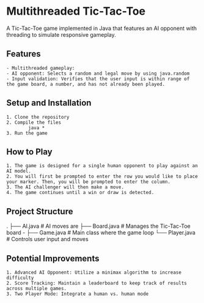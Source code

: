 # Multithreaded Tic-Tac-Toe
A Tic-Tac-Toe game implemented in Java that features an AI opponent with threading to simulate responsive gameplay. 

## Features
    - Multithreaded gameplay: 
    - AI opponent: Selects a random and legal move by using java.random
    - Input validation: Verifies that the user input is within range of the game board, a number, and has not already been played. 
    
## Setup and Installation
    1. Clone the repository
    2. Compile the files
            java *
    3. Run the game
    
## How to Play
    1. The game is designed for a single human opponent to play against an AI model.
    2. You will first be prompted to enter the row you would like to place your marker. Then, you will be prompted to enter the column. 
    3. The AI challenger will then make a move. 
    4. The game continues until a win or draw is detected. 

## Project Structure 
.
├── AI.java         # AI moves are 
├── Board.java      # Manages the Tic-Tac-Toe board - 
├── Game.java       # Main class where the game loop
└── Player.java     # Controls user input and moves


## Potential Improvements
    1. Advanced AI Opponent: Utilize a minimax algorithm to increase difficulty
    2. Score Tracking: Maintain a leaderboard to keep track of results across multiple games.
    3. Two Player Mode: Integrate a human vs. human mode 


